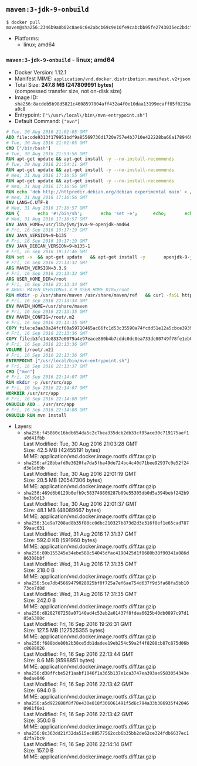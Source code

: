 ## `maven:3-jdk-9-onbuild`

```console
$ docker pull maven@sha256:2346b9a0b02c8ae6c6e2abcb69c9e10fe9cabcbb95fe2743035ec2bdcfef45de
```

-	Platforms:
	-	linux; amd64

### `maven:3-jdk-9-onbuild` - linux; amd64

-	Docker Version: 1.12.1
-	Manifest MIME: `application/vnd.docker.distribution.manifest.v2+json`
-	Total Size: **247.8 MB (247809991 bytes)**  
	(compressed transfer size, not on-disk size)
-	Image ID: `sha256:8acdeb5b98d5821c4608597004aff432a4f0e10daa13199ecaff05f0215aa0c8`
-	Entrypoint: `["\/usr\/local\/bin\/mvn-entrypoint.sh"]`
-	Default Command: `["mvn"]`

```dockerfile
# Tue, 30 Aug 2016 21:01:05 GMT
ADD file:cde9313f179951bdf9a85569736d1720e757e4b3710e422228ba66a1789469a9 in / 
# Tue, 30 Aug 2016 21:01:05 GMT
CMD ["/bin/bash"]
# Tue, 30 Aug 2016 21:53:56 GMT
RUN apt-get update && apt-get install -y --no-install-recommends 		ca-certificates 		curl 		wget 	&& rm -rf /var/lib/apt/lists/*
# Tue, 30 Aug 2016 21:54:11 GMT
RUN apt-get update && apt-get install -y --no-install-recommends 		bzr 		git 		mercurial 		openssh-client 		subversion 				procps 	&& rm -rf /var/lib/apt/lists/*
# Wed, 31 Aug 2016 17:16:55 GMT
RUN apt-get update && apt-get install -y --no-install-recommends 		bzip2 		unzip 		xz-utils 	&& rm -rf /var/lib/apt/lists/*
# Wed, 31 Aug 2016 17:16:56 GMT
RUN echo 'deb http://httpredir.debian.org/debian experimental main' > /etc/apt/sources.list.d/experimental.list
# Wed, 31 Aug 2016 17:16:56 GMT
ENV LANG=C.UTF-8
# Wed, 31 Aug 2016 17:16:57 GMT
RUN { 		echo '#!/bin/sh'; 		echo 'set -e'; 		echo; 		echo 'dirname "$(dirname "$(readlink -f "$(which javac || which java)")")"'; 	} > /usr/local/bin/docker-java-home 	&& chmod +x /usr/local/bin/docker-java-home
# Wed, 31 Aug 2016 17:16:57 GMT
ENV JAVA_HOME=/usr/lib/jvm/java-9-openjdk-amd64
# Fri, 16 Sep 2016 19:17:19 GMT
ENV JAVA_VERSION=9~b135
# Fri, 16 Sep 2016 19:17:19 GMT
ENV JAVA_DEBIAN_VERSION=9~b135-1
# Fri, 16 Sep 2016 19:17:46 GMT
RUN set -x 	&& apt-get update 	&& apt-get install -y 		openjdk-9-jdk-headless="$JAVA_DEBIAN_VERSION" 	&& rm -rf /var/lib/apt/lists/* 	&& [ "$JAVA_HOME" = "$(docker-java-home)" ]
# Fri, 16 Sep 2016 22:13:32 GMT
ARG MAVEN_VERSION=3.3.9
# Fri, 16 Sep 2016 22:13:32 GMT
ARG USER_HOME_DIR=/root
# Fri, 16 Sep 2016 22:13:34 GMT
# ARGS: MAVEN_VERSION=3.3.9 USER_HOME_DIR=/root
RUN mkdir -p /usr/share/maven /usr/share/maven/ref   && curl -fsSL http://apache.osuosl.org/maven/maven-3/$MAVEN_VERSION/binaries/apache-maven-$MAVEN_VERSION-bin.tar.gz     | tar -xzC /usr/share/maven --strip-components=1   && ln -s /usr/share/maven/bin/mvn /usr/bin/mvn
# Fri, 16 Sep 2016 22:13:34 GMT
ENV MAVEN_HOME=/usr/share/maven
# Fri, 16 Sep 2016 22:13:35 GMT
ENV MAVEN_CONFIG=/root/.m2
# Fri, 16 Sep 2016 22:13:35 GMT
COPY file:e3aa30a24fcf60a59710465ac66fc1d53c35590a74fcdd51e12a5cbce393904b in /usr/local/bin/mvn-entrypoint.sh 
# Fri, 16 Sep 2016 22:13:36 GMT
COPY file:b3fc14e8337e0079a4e97eace880b4b7cddc0dc0ea733de80749f78fe1eb089a in /usr/share/maven/ref/ 
# Fri, 16 Sep 2016 22:13:36 GMT
VOLUME [/root/.m2]
# Fri, 16 Sep 2016 22:13:36 GMT
ENTRYPOINT ["/usr/local/bin/mvn-entrypoint.sh"]
# Fri, 16 Sep 2016 22:13:37 GMT
CMD ["mvn"]
# Fri, 16 Sep 2016 22:14:07 GMT
RUN mkdir -p /usr/src/app
# Fri, 16 Sep 2016 22:14:07 GMT
WORKDIR /usr/src/app
# Fri, 16 Sep 2016 22:14:08 GMT
ONBUILD ADD . /usr/src/app
# Fri, 16 Sep 2016 22:14:08 GMT
ONBUILD RUN mvn install
```

-	Layers:
	-	`sha256:f45860c16bdb654da5c2c7bea335dcb2db33cf95ace30c719175aef1a0d41fbb`  
		Last Modified: Tue, 30 Aug 2016 21:03:28 GMT  
		Size: 42.5 MB (42455191 bytes)  
		MIME: application/vnd.docker.image.rootfs.diff.tar.gzip
	-	`sha256:af28bbafd0e3620fa7da5fba49de724bc4c40d71bee92937c0e52f24d3e1eb9b`  
		Last Modified: Tue, 30 Aug 2016 22:01:19 GMT  
		Size: 20.5 MB (20547306 bytes)  
		MIME: application/vnd.docker.image.rootfs.diff.tar.gzip
	-	`sha256:469d6b6129b0efb9c583749806287b09e55305db0d5a394bebf242b9be3b0d13`  
		Last Modified: Tue, 30 Aug 2016 22:01:37 GMT  
		Size: 48.1 MB (48089667 bytes)  
		MIME: application/vnd.docker.image.rootfs.diff.tar.gzip
	-	`sha256:31e9a7208ad8b35f80cc0dbc210327b873d2d3e316f8ef1e65cad78759aac631`  
		Last Modified: Wed, 31 Aug 2016 17:31:37 GMT  
		Size: 592.0 KB (591960 bytes)  
		MIME: application/vnd.docker.image.rootfs.diff.tar.gzip
	-	`sha256:89b155245e34ebe588c54045dfac4190425d1f8680b38f90341a086d86308b8f`  
		Last Modified: Wed, 31 Aug 2016 17:31:35 GMT  
		Size: 218.0 B  
		MIME: application/vnd.docker.image.rootfs.diff.tar.gzip
	-	`sha256:5ce7db45669479028025bf0f725a7ef6ae754d637f9d5fa68fa5bb1073ce7d8d`  
		Last Modified: Wed, 31 Aug 2016 17:31:35 GMT  
		Size: 242.0 B  
		MIME: application/vnd.docker.image.rootfs.diff.tar.gzip
	-	`sha256:d8282767258a07140ad4c53eb2a01437f8fdea6625b40db0897c97d185a5308c`  
		Last Modified: Fri, 16 Sep 2016 19:26:31 GMT  
		Size: 127.5 MB (127525355 bytes)  
		MIME: application/vnd.docker.image.rootfs.diff.tar.gzip
	-	`sha256:f688bde80b2b38ce5db1dadee19eb254c59a2f4f8288cb87c875d06bc8688026`  
		Last Modified: Fri, 16 Sep 2016 22:13:44 GMT  
		Size: 8.6 MB (8598851 bytes)  
		MIME: application/vnd.docker.image.rootfs.diff.tar.gzip
	-	`sha256:d38ffcbe52f1aabf1046f1a365b137e1ca3747ea393ae9583054343e0edae046`  
		Last Modified: Fri, 16 Sep 2016 22:13:42 GMT  
		Size: 694.0 B  
		MIME: application/vnd.docker.image.rootfs.diff.tar.gzip
	-	`sha256:a5d922688f8f78e430e818f306061491f5d6c794a33b386935f420460981f6e1`  
		Last Modified: Fri, 16 Sep 2016 22:13:42 GMT  
		Size: 350.0 B  
		MIME: application/vnd.docker.image.rootfs.diff.tar.gzip
	-	`sha256:8c363dd21f32da515ec88577562ccb6b35bb2de62ce324fdb6637ec1d2fa7bc9`  
		Last Modified: Fri, 16 Sep 2016 22:14:14 GMT  
		Size: 157.0 B  
		MIME: application/vnd.docker.image.rootfs.diff.tar.gzip
